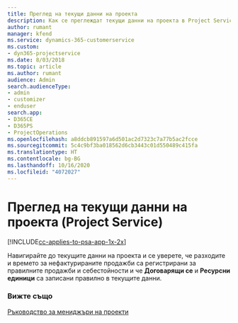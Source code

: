 ```yaml
---
title: Преглед на текущи данни на проекта
description: Как се преглеждат текущи данни на проекта в Project Service
author: rumant
manager: kfend
ms.service: dynamics-365-customerservice
ms.custom:
- dyn365-projectservice
ms.date: 8/03/2018
ms.topic: article
ms.author: rumant
audience: Admin
search.audienceType:
- admin
- customizer
- enduser
search.app:
- D365CE
- D365PS
- ProjectOperations
ms.openlocfilehash: a8ddcb891597a6d501ac2d7323c7a77b5ac2fcce
ms.sourcegitcommit: 5c4c9bf3ba018562d6cb3443c01d550489c415fa
ms.translationtype: HT
ms.contentlocale: bg-BG
ms.lasthandoff: 10/16/2020
ms.locfileid: "4072027"
---
```

# <a name="review-project-actuals-project-service"></a>Преглед на текущи данни на проекта (Project Service)

[!INCLUDE[cc-applies-to-psa-app-1x-2x](../includes/cc-applies-to-psa-app-1x-2x.md)]

Навигирайте до текущите данни на проекта и се уверете, че разходите и времето за нефактурираните продажби са регистрирани за правилните продажби и себестойности и че **Договарящи се** и **Ресурсни единици** са записани правилно в текущите данни.  
  
### <a name="see-also"></a>Вижте също  
 [Ръководство за мениджъри на проекти](../psa/project-manager-guide.md)

